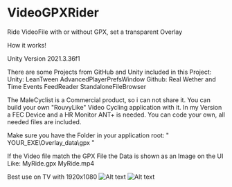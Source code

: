 # VideoGPXRider
Ride VideoFile with or without GPX, set a transparent Overlay

How it works!

Unity Version 2021.3.36f1

There are some Projects from GitHub and Unity included in this Project:
Unity:
LeanTween
AdvancedPlayerPrefsWindow
Github:
Real Wether and Time Events
FeedReader
StandaloneFileBrowser

The MaleCyclist is a Commercial product, so i can not share it.
You can build your own "RouvyLike" Video Cycling application with it.
In my Version a FEC Device and a HR Monitor ANT+ is needed. You can code your own, all needed files are included.

Make sure you have the Folder in your application root:
" YOUR_EXE\Overlay_data\gpx "

If the Video file match the GPX File the Data is shown as an Image on the UI
Like:
MyRide.gpx
MyRide.mp4

Best use on TV with 1920x1080
![Alt text]([http://full/path/to/img.jpg](https://github.com/Landixus/VideoGPXRider/blob/main/1.png) "VideoMode")
![Alt text]([http://full/path/to/img.jpg](https://github.com/Landixus/VideoGPXRider/blob/main/2.png) "TransparentMode")
 
